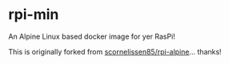 rpi-min
=======

An Alpine Linux based docker image for yer RasPi!

This is originally forked from [scornelissen85/rpi-alpine](https://github.com/scornelissen85/rpi-alpine)... thanks!

